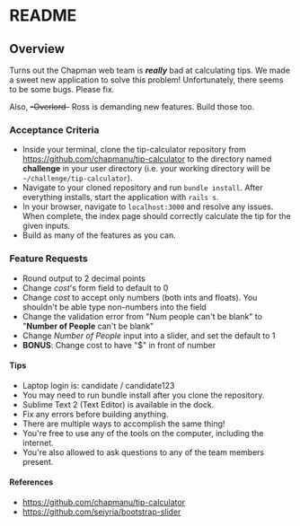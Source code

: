 # README

## Overview

Turns out the Chapman web team is **_really_** bad at calculating tips. We made a sweet new application to solve this problem! Unfortunately, there seems to be some bugs. Please fix.

Also, ~~-Overlord-~~ Ross is demanding new features. Build those too.

### Acceptance Criteria

* Inside your terminal, clone the tip-calculator repository from https://github.com/chapmanu/tip-calculator to the directory named **challenge** in your user directory (i.e. your working directory will be `~/challenge/tip-calculator`).
* Navigate to your cloned repository and run `bundle install`. After everything installs, start the application with `rails s`. 
* In your browser, navigate to `localhost:3000` and resolve any issues. When complete, the index page should correctly calculate the tip for the given inputs.
* Build as many of the features as you can.

### Feature Requests

* Round output to 2 decimal points
* Change *cost*'s form field to default to 0
* Change *cost* to accept only numbers (both ints and floats). You shouldn't be able type non-numbers into the field
* Change the validation error from "Num people can't be blank" to "**Number of People** can't be blank"
* Change *Number of People* input into a slider, and set the default to 1
* **BONUS**: Change cost to have "$" in front of number

#### Tips

* Laptop login is: candidate / candidate123
* You may need to run bundle install after you clone the repository.
* Sublime Text 2 (Text Editor) is available in the dock.
* Fix any errors before building anything.
* There are multiple ways to accomplish the same thing!
* You're free to use any of the tools on the computer, including the internet.
* You're also allowed to ask questions to any of the team members present.

#### References

* https://github.com/chapmanu/tip-calculator
* https://github.com/seiyria/bootstrap-slider

<!---
Developed by Joey Hoang (2018-05-31)
Version 20220523
-->